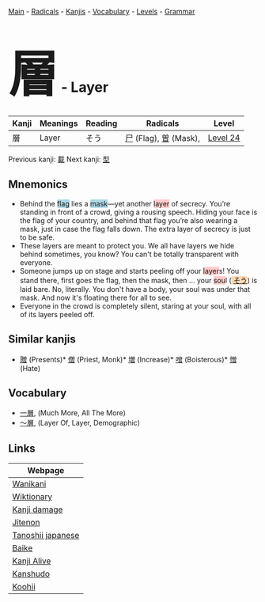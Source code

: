 <style> bigfont {font-size: 100px}</style>
[Main](../README.md) -
[Radicals](../radicals.md) -
[Kanjis](../kanjis.md) -
[Vocabulary](../vocabulary.md) -
[Levels](../levels.md) -
[Grammar](../grammar.md)
# <bigfont> 層</bigfont> - Layer 

| Kanji | Meanings | Reading | Radicals | Level |
| --- | --- | --- | --- | --- |
| 層 | Layer | そう | [尸](../radicals/尸.md) (Flag), [曽](../radicals/曽.md) (Mask),  | [Level 24](../levels/wk_level24.md) |

Previous kanji: [載](載.md) Next kanji: [型](型.md) 

## Mnemonics
 * Behind the <span style="background-color:#ADD8E6"> flag</span> lies a <span style="background-color:#ADD8E6"> mask</span>—yet another <span style="background-color:#ffcccb"> layer</span> of secrecy. You’re standing in front of a crowd, giving a rousing speech. Hiding your face is the flag of your country, and behind that flag you’re also wearing a mask, just in case the flag falls down. The extra layer of secrecy is just to be safe.
* These layers are meant to protect you. We all have layers we hide behind sometimes, you know? You can't be totally transparent with everyone.
* Someone jumps up on stage and starts peeling off your <span style="background-color:#ffcccb"> layer</span>s! You stand there, first goes the flag, then the mask, then ... your <span style="background-color:#ffcccb"> sou</span>l (<span style="background-color:#fed8b1"> [そう](https://jisho.org/search/そう)</span>) is laid bare. No, literally. You don't have a body, your soul was under that mask. And now it's floating there for all to see.
* Everyone in the crowd is completely silent, staring at your soul, with all of its layers peeled off.


## Similar kanjis
 * [贈](贈.md) (Presents)* [僧](僧.md) (Priest, Monk)* [増](増.md) (Increase)* [噌](噌.md) (Boisterous)* [憎](憎.md) (Hate)


## Vocabulary
 * [一層](../vocabulary/層.md), (Much More, All The More)
* [〜層](../vocabulary/層.md), (Layer Of, Layer, Demographic)



## Links 

| Webpage |
| --- |
| [Wanikani          ](https://www.wanikani.com/kanji/層) |
| [Wiktionary        ](https://en.wiktionary.org/wiki/層) |
| [Kanji damage      ](http://www.kanjidamage.com/kanji/search?utf8=✓&q=層) |
| [Jitenon           ](https://jitenon.com/kanji/層) |
| [Tanoshii japanese ](https://www.tanoshiijapanese.com/dictionary/kanji.cfm?k=層) |
| [Baike             ](https://baike.baidu.com/item/層) |
| [Kanji Alive       ](https://app.kanjialive.com/層) |
| [Kanshudo          ](https://www.kanshudo.com/searchmn?q=層) |
| [Koohii            ](https://kanji.koohii.com/study/kanji/層) |
